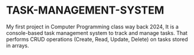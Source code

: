 # TASK-MANAGEMENT-SYSTEM
My first project in Computer Programming class way back 2024, It is a console-based task management system to track and manage tasks. That performs CRUD operations (Create, Read, Update, Delete) on tasks stored in arrays.

